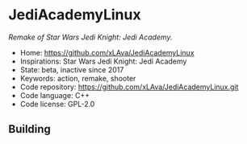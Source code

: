 # JediAcademyLinux

_Remake of Star Wars Jedi Knight: Jedi Academy._

- Home: https://github.com/xLAva/JediAcademyLinux
- Inspirations: Star Wars Jedi Knight: Jedi Academy
- State: beta, inactive since 2017
- Keywords: action, remake, shooter
- Code repository: https://github.com/xLAva/JediAcademyLinux.git
- Code language: C++
- Code license: GPL-2.0

## Building
